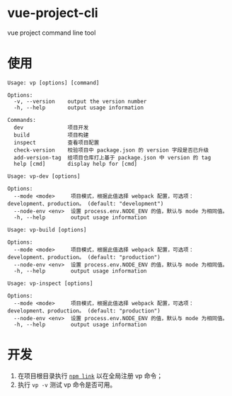 # vue-project-cli
vue project command line tool

# 使用
```
Usage: vp [options] [command]

Options:
  -v, --version    output the version number
  -h, --help       output usage information

Commands:
  dev              项目开发
  build            项目构建
  inspect          查看项目配置
  check-version    校验项目中 package.json 的 version 字段是否已升级
  add-version-tag  给项目仓库打上基于 package.json 中 version 的 tag
  help [cmd]       display help for [cmd]
```
```
Usage: vp-dev [options]

Options:
  --mode <mode>     项目模式，根据此值选择 webpack 配置，可选项：development、production。 (default: "development")
  --node-env <env>  设置 process.env.NODE_ENV 的值，默认与 mode 为相同值。
  -h, --help        output usage information
```
```
Usage: vp-build [options]

Options:
  --mode <mode>     项目模式，根据此值选择 webpack 配置，可选项：development、production。 (default: "production")
  --node-env <env>  设置 process.env.NODE_ENV 的值，默认与 mode 为相同值。
  -h, --help        output usage information
```
```
Usage: vp-inspect [options]

Options:
  --mode <mode>     项目模式，根据此值选择 webpack 配置，可选项：development、production。 (default: "production")
  --node-env <env>  设置 process.env.NODE_ENV 的值，默认与 mode 为相同值。
  -h, --help        output usage information
```

# 开发
1. 在项目根目录执行 [```npm link```](https://docs.npmjs.com/cli-commands/link.html) 以在全局注册 vp 命令；
2. 执行 ```vp -v``` 测试 vp 命令是否可用。